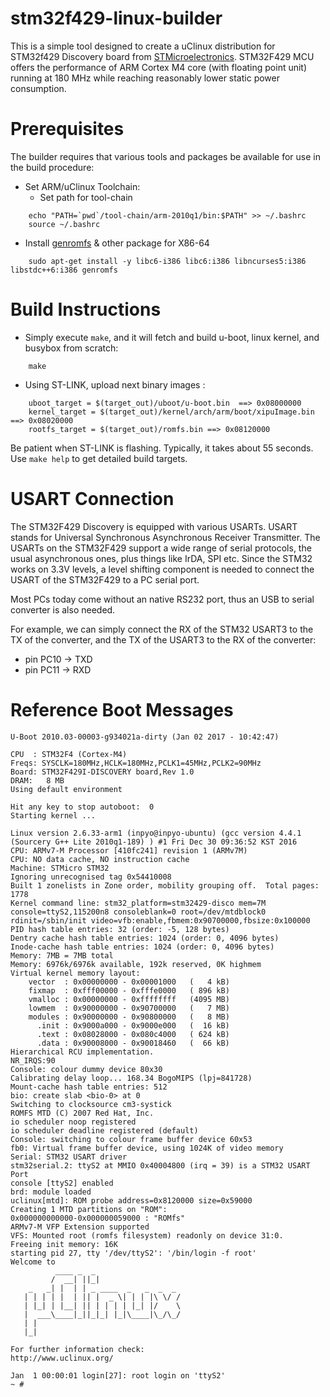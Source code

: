 stm32f429-linux-builder
======================
This is a simple tool designed to create a uClinux distribution for STM32f429
Discovery board from [STMicroelectronics](http://www.st.com/). STM32F429 MCU
offers the performance of ARM Cortex M4 core (with floating point unit) running
at 180 MHz while reaching reasonably lower static power consumption.


Prerequisites
=============
The builder requires that various tools and packages be available for use in
the build procedure:

* Set ARM/uClinux Toolchain:
  - Set path for tool-chain
```
    echo "PATH=`pwd`/tool-chain/arm-2010q1/bin:$PATH" >> ~/.bashrc
    source ~/.bashrc
```
* Install [genromfs](http://romfs.sourceforge.net/) & other package for X86-64
```
    sudo apt-get install -y libc6-i386 libc6:i386 libncurses5:i386 libstdc++6:i386 genromfs
```


Build Instructions
==================
* Simply execute ``make``, and it will fetch and build u-boot, linux kernel, and busybox from scratch:
```
    make
```
* Using ST-LINK, upload next binary images :
```
    uboot_target = $(target_out)/uboot/u-boot.bin  ==> 0x08000000
    kernel_target = $(target_out)/kernel/arch/arm/boot/xipuImage.bin ==> 0x08020000
    rootfs_target = $(target_out)/romfs.bin ==> 0x08120000
```
Be patient when ST-LINK is flashing. Typically, it takes about 55 seconds.
Use `make help` to get detailed build targets.


USART Connection
================
The STM32F429 Discovery is equipped with various USARTs. USART stands for
Universal Synchronous Asynchronous Receiver Transmitter. The USARTs on the
STM32F429 support a wide range of serial protocols, the usual asynchronous
ones, plus things like IrDA, SPI etc. Since the STM32 works on 3.3V levels,
a level shifting component is needed to connect the USART of the STM32F429 to
a PC serial port.

Most PCs today come without an native RS232 port, thus an USB to serial
converter is also needed.

For example, we can simply connect the RX of the STM32 USART3 to the TX of
the converter, and the TX of the USART3 to the RX of the converter:
* pin PC10 -> TXD
* pin PC11 -> RXD


Reference Boot Messages
=======================
```
U-Boot 2010.03-00003-g934021a-dirty (Jan 02 2017 - 10:42:47)

CPU  : STM32F4 (Cortex-M4)
Freqs: SYSCLK=180MHz,HCLK=180MHz,PCLK1=45MHz,PCLK2=90MHz
Board: STM32F429I-DISCOVERY board,Rev 1.0
DRAM:   8 MB
Using default environment

Hit any key to stop autoboot:  0
Starting kernel ...

Linux version 2.6.33-arm1 (inpyo@inpyo-ubuntu) (gcc version 4.4.1 (Sourcery G++ Lite 2010q1-189) ) #1 Fri Dec 30 09:36:52 KST 2016
CPU: ARMv7-M Processor [410fc241] revision 1 (ARMv7M)
CPU: NO data cache, NO instruction cache
Machine: STMicro STM32
Ignoring unrecognised tag 0x54410008
Built 1 zonelists in Zone order, mobility grouping off.  Total pages: 1778
Kernel command line: stm32_platform=stm32429-disco mem=7M console=ttyS2,115200n8 consoleblank=0 root=/dev/mtdblock0 rdinit=/sbin/init video=vfb:enable,fbmem:0x90700000,fbsize:0x100000
PID hash table entries: 32 (order: -5, 128 bytes)
Dentry cache hash table entries: 1024 (order: 0, 4096 bytes)
Inode-cache hash table entries: 1024 (order: 0, 4096 bytes)
Memory: 7MB = 7MB total
Memory: 6976k/6976k available, 192k reserved, 0K highmem
Virtual kernel memory layout:
    vector  : 0x00000000 - 0x00001000   (   4 kB)
    fixmap  : 0xfff00000 - 0xfffe0000   ( 896 kB)
    vmalloc : 0x00000000 - 0xffffffff   (4095 MB)
    lowmem  : 0x90000000 - 0x90700000   (   7 MB)
    modules : 0x90000000 - 0x90800000   (   8 MB)
      .init : 0x9000a000 - 0x9000e000   (  16 kB)
      .text : 0x08028000 - 0x080c4000   ( 624 kB)
      .data : 0x90008000 - 0x90018460   (  66 kB)
Hierarchical RCU implementation.
NR_IRQS:90
Console: colour dummy device 80x30
Calibrating delay loop... 168.34 BogoMIPS (lpj=841728)
Mount-cache hash table entries: 512
bio: create slab <bio-0> at 0
Switching to clocksource cm3-systick
ROMFS MTD (C) 2007 Red Hat, Inc.
io scheduler noop registered
io scheduler deadline registered (default)
Console: switching to colour frame buffer device 60x53
fb0: Virtual frame buffer device, using 1024K of video memory
Serial: STM32 USART driver
stm32serial.2: ttyS2 at MMIO 0x40004800 (irq = 39) is a STM32 USART Port
console [ttyS2] enabled
brd: module loaded
uclinux[mtd]: ROM probe address=0x8120000 size=0x59000
Creating 1 MTD partitions on "ROM":
0x000000000000-0x000000059000 : "ROMfs" 
ARMv7-M VFP Extension supported
VFS: Mounted root (romfs filesystem) readonly on device 31:0.
Freeing init memory: 16K
starting pid 27, tty '/dev/ttyS2': '/bin/login -f root'
Welcome to
          ____ _  _
         /  __| ||_|
    _   _| |  | | _ ____  _   _  _  _
   | | | | |  | || |  _ \| | | |\ \/ /
   | |_| | |__| || | | | | |_| |/    \
   |  ___\____|_||_|_| |_|\____|\_/\_/
   | |
   |_|

For further information check:
http://www.uclinux.org/

Jan  1 00:00:01 login[27]: root login on 'ttyS2'
~ #
```
